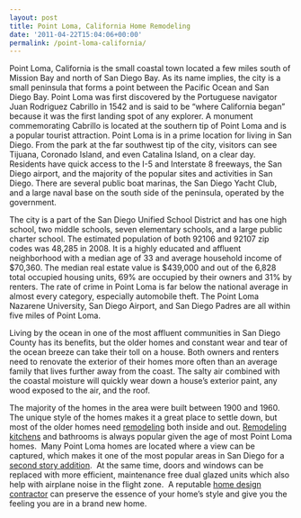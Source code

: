 ```yaml
---
layout: post
title: Point Loma, California Home Remodeling
date: '2011-04-22T15:04:06+00:00'
permalink: /point-loma-california/
---
```

Point Loma, California is the small coastal town located a few miles south of Mission Bay and north of San Diego Bay. As its name implies, the city is a small peninsula that forms a point between the Pacific Ocean and San Diego Bay. Point Loma was first discovered by the Portuguese navigator Juan Rodriguez Cabrillo in 1542 and is said to be “where California began” because it was the first landing spot of any explorer. A monument commemorating Cabrillo is located at the southern tip of Point Loma and is a popular tourist attraction. Point Loma is in a prime location for living in San Diego. From the park at the far southwest tip of the city, visitors can see Tijuana, Coronado Island, and even Catalina Island, on a clear day. Residents have quick access to the I-5 and Interstate 8 freeways, the San Diego airport, and the majority of the popular sites and activities in San Diego. There are several public boat marinas, the San Diego Yacht Club, and a large naval base on the south side of the peninsula, operated by the government.

The city is a part of the San Diego Unified School District and has one high school, two middle schools, seven elementary schools, and a large public charter school. The estimated population of both 92106 and 92107 zip codes was 48,285 in 2008. It is a highly educated and affluent neighborhood with a median age of 33 and average household income of $70,360. The median real estate value is $439,000 and out of the 6,828 total occupied housing units, 69% are occupied by their owners and 31% by renters. The rate of crime in Point Loma is far below the national average in almost every category, especially automobile theft. The Point Loma Nazarene University, San Diego Airport, and San Diego Padres are all within five miles of Point Loma.

Living by the ocean in one of the most affluent communities in San Diego County has its benefits, but the older homes and constant wear and tear of the ocean breeze can take their toll on a house. Both owners and renters need to renovate the exterior of their homes more often than an average family that lives further away from the coast. The salty air combined with the coastal moisture will quickly wear down a house’s exterior paint, any wood exposed to the air, and the roof.

The majority of the homes in the area were built between 1900 and 1960. The unique style of the homes makes it a great place to settle down, but most of the older homes need <a href="http://www.murraylampert.com/remodel/">remodeling</a> both inside and out. <a href="http://www.murraylampert.com/san-diego-kitchen-remodeling-services/">Remodeling kitchens</a> and bathrooms is always popular given the age of most Point Loma homes.  Many Point Loma homes are located where a view can be captured, which makes it one of the most popular areas in San Diego for a <a href="http://www.murraylampert.com/san-diego-second-story-addition/">second story addition</a>.  At the same time, doors and windows can be replaced with more efficient, maintenance free dual glazed units which also help with airplane noise in the flight zone.  A reputable <a href="http://www.murraylampert.com/">home design contractor</a> can preserve the essence of your home’s style and give you the feeling you are in a brand new home.
